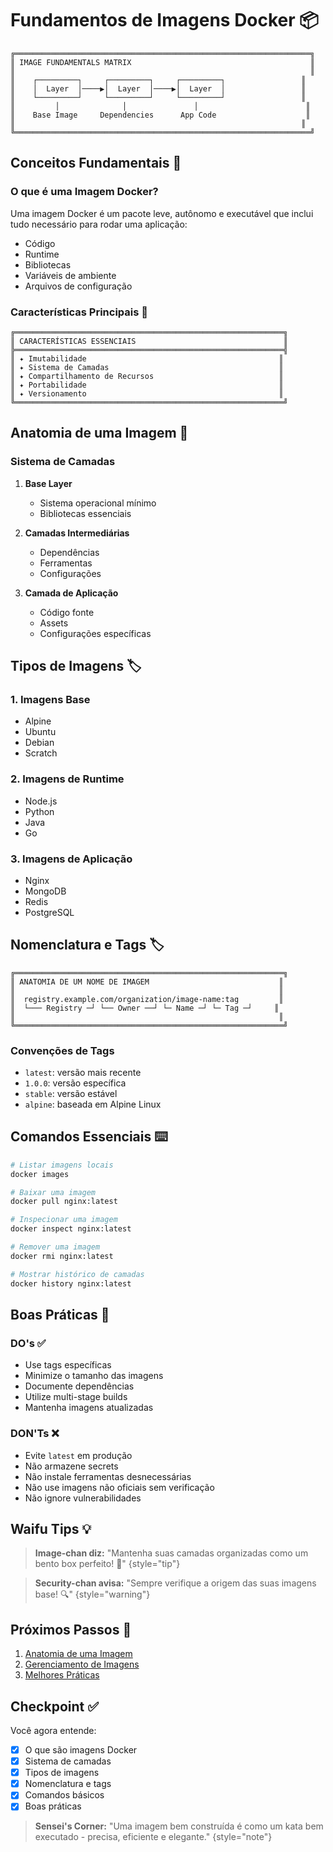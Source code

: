 # Fundamentos de Imagens Docker 📦

```ascii
╔══════════════════════════════════════════════════════════════════╗
║ IMAGE FUNDAMENTALS MATRIX                                        ║
║                                                                  ║
║    ┌─────────┐     ┌─────────┐     ┌─────────┐                 ║
║    │  Layer  │────▶│  Layer  │────▶│  Layer  │                 ║
║    └─────────┘     └─────────┘     └─────────┘                 ║
║         │              │               │                        ║
║    Base Image     Dependencies      App Code                    ║
║                                                                ║
╚══════════════════════════════════════════════════════════════════╝
```

## Conceitos Fundamentais 🧠

### O que é uma Imagem Docker?
Uma imagem Docker é um pacote leve, autônomo e executável que inclui tudo necessário para rodar uma aplicação:
- Código
- Runtime
- Bibliotecas
- Variáveis de ambiente
- Arquivos de configuração

### Características Principais 🎯

```ascii
╔════════════════════════════════════════════════════════════╗
║ CARACTERÍSTICAS ESSENCIAIS                                 ║
╠════════════════════════════════════════════════════════════╣
║ ✦ Imutabilidade                                           ║
║ ✦ Sistema de Camadas                                      ║
║ ✦ Compartilhamento de Recursos                            ║
║ ✦ Portabilidade                                           ║
║ ✦ Versionamento                                           ║
╚════════════════════════════════════════════════════════════╝
```

## Anatomia de uma Imagem 🔬

### Sistema de Camadas
1. **Base Layer**
   - Sistema operacional mínimo
   - Bibliotecas essenciais

2. **Camadas Intermediárias**
   - Dependências
   - Ferramentas
   - Configurações

3. **Camada de Aplicação**
   - Código fonte
   - Assets
   - Configurações específicas

## Tipos de Imagens 🏷️

### 1. Imagens Base
- Alpine
- Ubuntu
- Debian
- Scratch

### 2. Imagens de Runtime
- Node.js
- Python
- Java
- Go

### 3. Imagens de Aplicação
- Nginx
- MongoDB
- Redis
- PostgreSQL

## Nomenclatura e Tags 🏷️

```ascii
╔════════════════════════════════════════════════════════════╗
║ ANATOMIA DE UM NOME DE IMAGEM                             ║
║                                                           ║
║  registry.example.com/organization/image-name:tag         ║
║  └─── Registry ─┘ └── Owner ──┘ └─ Name ─┘ └─ Tag ─┘     ║
║                                                           ║
╚════════════════════════════════════════════════════════════╝
```

### Convenções de Tags
- `latest`: versão mais recente
- `1.0.0`: versão específica
- `stable`: versão estável
- `alpine`: baseada em Alpine Linux

## Comandos Essenciais ⌨️

```bash
# Listar imagens locais
docker images

# Baixar uma imagem
docker pull nginx:latest

# Inspecionar uma imagem
docker inspect nginx:latest

# Remover uma imagem
docker rmi nginx:latest

# Mostrar histórico de camadas
docker history nginx:latest
```

## Boas Práticas 📝

### DO's ✅
- Use tags específicas
- Minimize o tamanho das imagens
- Documente dependências
- Utilize multi-stage builds
- Mantenha imagens atualizadas

### DON'Ts ❌
- Evite `latest` em produção
- Não armazene secrets
- Não instale ferramentas desnecessárias
- Não use imagens não oficiais sem verificação
- Não ignore vulnerabilidades

## Waifu Tips 💡

> **Image-chan diz:** "Mantenha suas camadas organizadas como um bento box perfeito! 🍱"
{style="tip"}

> **Security-chan avisa:** "Sempre verifique a origem das suas imagens base! 🔍"
{style="warning"}

## Próximos Passos 🎯

1. [Anatomia de uma Imagem](image-anatomy.md)
2. [Gerenciamento de Imagens](image-management.md)
3. [Melhores Práticas](best-practices.md)

## Checkpoint ✅

Você agora entende:
- [x] O que são imagens Docker
- [x] Sistema de camadas
- [x] Tipos de imagens
- [x] Nomenclatura e tags
- [x] Comandos básicos
- [x] Boas práticas

> **Sensei's Corner:** "Uma imagem bem construída é como um kata bem executado - precisa, eficiente e elegante."
{style="note"}
